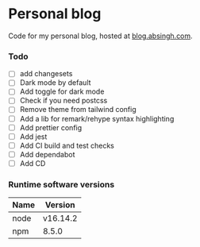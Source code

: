# Personal blog

Code for my personal blog, hosted at [blog.absingh.com][1].

### Todo

- [ ] add changesets
- [ ] Dark mode by default
- [ ] Add toggle for dark mode
- [ ] Check if you need postcss
- [ ] Remove theme from tailwind config
- [ ] Add a lib for remark/rehype syntax highlighting
- [ ] Add prettier config
- [ ] Add jest
- [ ] Add CI build and test checks
- [ ] Add dependabot
- [ ] Add CD

### Runtime software versions

| Name | Version  |
| ---- | -------- |
| node | v16.14.2 |
| npm  | 8.5.0    |

[1]: https://blog.absingh.com/
